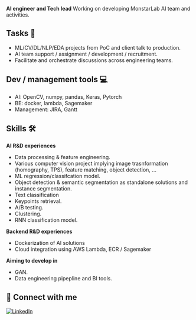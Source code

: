**AI engineer and Tech lead**
Working on developing MonstarLab AI team and activities.

## Tasks 📝
- ML/CV/DL/NLP/EDA projects from PoC and client talk to production.
- AI team support / assignment / development / recruitment.
- Facilitate and orchestrate discussions across engineering teams.

## Dev / management tools 💻
- AI: OpenCV, numpy, pandas, Keras, Pytorch
- BE: docker, lambda, Sagemaker
- Management: JIRA, Gantt

## Skills 🛠️
**AI R&D experiences**
- Data processing & feature engineering.
- Various computer vision project implying image trasnformation (homography, TPS), feature matching, object detection, ...
- ML regression/classifcation model.
- Object detection & semantic segmentation as standalone solutions and instance segmentation.
- Text classification
- Keypoints retrieval.
- A/B testing.
- Clustering.
- RNN classification model.

**Backend R&D experiences**
- Dockerization of AI solutions
- Cloud integration using AWS Lambda, ECR / Sagemaker

**Aiming to develop in**
- GAN.
- Data engineering pipepline and BI tools.

## 🔗 Connect with me

<a href="https://www.linkedin.com/in/antoninjoly/" target="_blank"><img alt="LinkedIn" src="https://img.shields.io/badge/linkedin-%230077B5.svg?&style=for-the-badge&logo=linkedin&logoColor=white" /></a>

